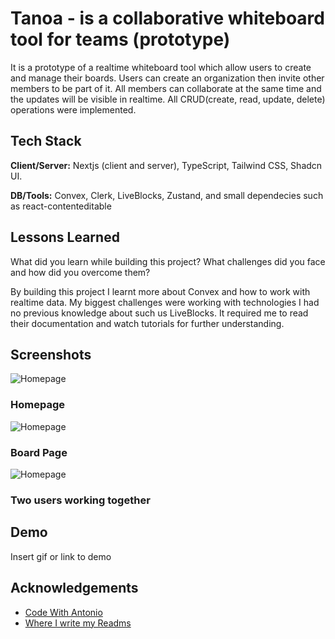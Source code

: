# Tanoa - is a collaborative whiteboard tool for teams (prototype)

It is a prototype of a realtime whiteboard tool which allow users to create and manage their boards. Users can create an organization then invite other members to be part of it. All members can collaborate at the same time and the updates will be visible in realtime. All CRUD(create, read, update, delete) operations were implemented.

## Tech Stack

**Client/Server:** Nextjs (client and server), TypeScript, Tailwind CSS, Shadcn UI.

**DB/Tools:** Convex, Clerk, LiveBlocks, Zustand, and small dependecies such as react-contenteditable

## Lessons Learned

What did you learn while building this project? What challenges did you face and how did you overcome them?

By building this project I learnt more about Convex and how to work with realtime data. My biggest challenges were working with technologies I had no previous knowledge about such us LiveBlocks. It required me to read their documentation and watch tutorials for further understanding.

## Screenshots

![Homepage](https://res.cloudinary.com/dhqqjj9r5/image/upload/v1712068607/ufb05ttepbqlnt7iclom.png)

### Homepage

![Homepage](https://res.cloudinary.com/dhqqjj9r5/image/upload/v1712068607/neu5vtpuldndavlf9aph.png)

### Board Page

![Homepage](https://res.cloudinary.com/dhqqjj9r5/image/upload/v1712068607/gmjeecj6eh4dmzfx8r54.png)

### Two users working together

## Demo

Insert gif or link to demo

## Acknowledgements

- [Code With Antonio](https://www.youtube.com/watch?v=ADJKbuayubE)
- [Where I write my Readms](https://readme.so/)

